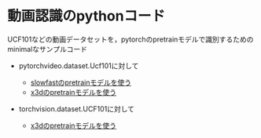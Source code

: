 # 動画認識のpythonコード

UCF101などの動画データセットを，pytorchのpretrainモデルで識別するためのminimalなサンプルコード

- pytorchvideo.dataset.Ucf101に対して
  - [slowfastのpretrainモデルを使う](pytorchvideo_pretrain-slowfast_pytorchvideo_UCF101.ipynb)
  - [x3dのpretrainモデルを使う](pytorchvideo_pretrain-x3d_pytorchvideo_UCF101.ipynb)

- torchvision.dataset.UCF101に対して
  - [x3dのpretrainモデルを使う](pytorchvideo_x3d_vision_UCF101.ipynb)
